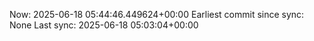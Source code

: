 Now: 2025-06-18 05:44:46.449624+00:00 Earliest commit since sync: None Last sync: 2025-06-18 05:03:04+00:00
